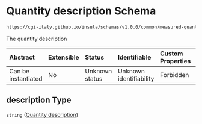 # Quantity description Schema

```txt
https://cgi-italy.github.io/insula/schemas/v1.0.0/common/measured-quantity.schema.json#/properties/description
```

The quantity description

| Abstract            | Extensible | Status         | Identifiable            | Custom Properties | Additional Properties | Access Restrictions | Defined In                                                                                             |
| :------------------ | :--------- | :------------- | :---------------------- | :---------------- | :-------------------- | :------------------ | :----------------------------------------------------------------------------------------------------- |
| Can be instantiated | No         | Unknown status | Unknown identifiability | Forbidden         | Allowed               | none                | [measured-quantity.schema.json\*](schemas/common/measured-quantity.schema.json) |

## description Type

`string` ([Quantity description](measured-quantity-properties-quantity-description.md))
